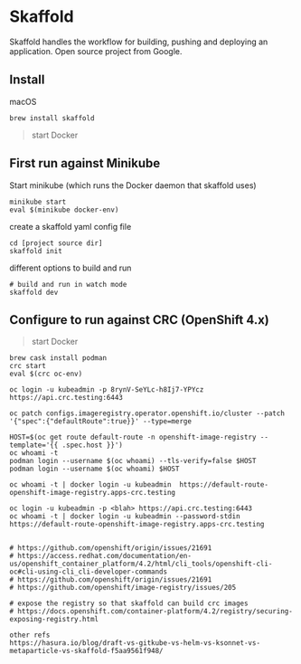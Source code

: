 # Skaffold
Skaffold handles the workflow for building, pushing and deploying an application. Open source project from Google.

## Install
macOS
```
brew install skaffold
```
> start Docker
> 

## First run against Minikube
Start minikube (which runs the Docker daemon that skaffold uses)
```
minikube start
eval $(minikube docker-env)
```

create a skaffold yaml config file
```
cd [project source dir]
skaffold init
```

different options to build and run
```
# build and run in watch mode
skaffold dev
```

## Configure to run against CRC (OpenShift 4.x)
> start Docker
```
brew cask install podman
crc start
eval $(crc oc-env)

oc login -u kubeadmin -p 8rynV-SeYLc-h8Ij7-YPYcz https://api.crc.testing:6443

oc patch configs.imageregistry.operator.openshift.io/cluster --patch '{"spec":{"defaultRoute":true}}' --type=merge

HOST=$(oc get route default-route -n openshift-image-registry --template='{{ .spec.host }}')
oc whoami -t
podman login --username $(oc whoami) --tls-verify=false $HOST 
podman login --username $(oc whoami) $HOST 

oc whoami -t | docker login -u kubeadmin  https://default-route-openshift-image-registry.apps-crc.testing

oc login -u kubeadmin -p <blah> https://api.crc.testing:6443 
oc whoami -t | docker login -u kubeadmin --password-stdin  https://default-route-openshift-image-registry.apps-crc.testing


# https://github.com/openshift/origin/issues/21691
# https://access.redhat.com/documentation/en-us/openshift_container_platform/4.2/html/cli_tools/openshift-cli-oc#cli-using-cli_cli-developer-commands
# https://github.com/openshift/origin/issues/21691
# https://github.com/openshift/image-registry/issues/205

# expose the registry so that skaffold can build crc images
# https://docs.openshift.com/container-platform/4.2/registry/securing-exposing-registry.html

other refs
https://hasura.io/blog/draft-vs-gitkube-vs-helm-vs-ksonnet-vs-metaparticle-vs-skaffold-f5aa9561f948/
 